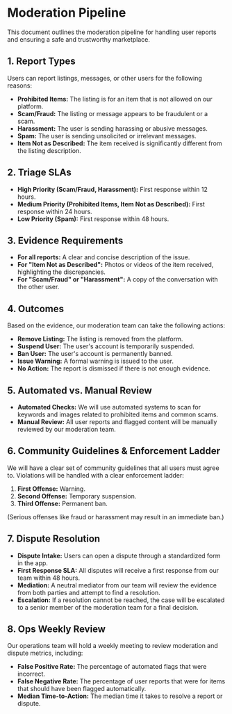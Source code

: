 
# Moderation Pipeline

This document outlines the moderation pipeline for handling user reports and ensuring a safe and trustworthy marketplace.

## 1. Report Types

Users can report listings, messages, or other users for the following reasons:

*   **Prohibited Items:** The listing is for an item that is not allowed on our platform.
*   **Scam/Fraud:** The listing or message appears to be fraudulent or a scam.
*   **Harassment:** The user is sending harassing or abusive messages.
*   **Spam:** The user is sending unsolicited or irrelevant messages.
*   **Item Not as Described:** The item received is significantly different from the listing description.

## 2. Triage SLAs

*   **High Priority (Scam/Fraud, Harassment):** First response within 12 hours.
*   **Medium Priority (Prohibited Items, Item Not as Described):** First response within 24 hours.
*   **Low Priority (Spam):** First response within 48 hours.

## 3. Evidence Requirements

*   **For all reports:** A clear and concise description of the issue.
*   **For "Item Not as Described":** Photos or videos of the item received, highlighting the discrepancies.
*   **For "Scam/Fraud" or "Harassment":** A copy of the conversation with the other user.

## 4. Outcomes

Based on the evidence, our moderation team can take the following actions:

*   **Remove Listing:** The listing is removed from the platform.
*   **Suspend User:** The user's account is temporarily suspended.
*   **Ban User:** The user's account is permanently banned.
*   **Issue Warning:** A formal warning is issued to the user.
*   **No Action:** The report is dismissed if there is not enough evidence.

## 5. Automated vs. Manual Review

*   **Automated Checks:** We will use automated systems to scan for keywords and images related to prohibited items and common scams.
*   **Manual Review:** All user reports and flagged content will be manually reviewed by our moderation team.

## 6. Community Guidelines & Enforcement Ladder

We will have a clear set of community guidelines that all users must agree to. Violations will be handled with a clear enforcement ladder:

1.  **First Offense:** Warning.
2.  **Second Offense:** Temporary suspension.
3.  **Third Offense:** Permanent ban.

(Serious offenses like fraud or harassment may result in an immediate ban.)

## 7. Dispute Resolution

*   **Dispute Intake:** Users can open a dispute through a standardized form in the app.
*   **First Response SLA:** All disputes will receive a first response from our team within 48 hours.
*   **Mediation:** A neutral mediator from our team will review the evidence from both parties and attempt to find a resolution.
*   **Escalation:** If a resolution cannot be reached, the case will be escalated to a senior member of the moderation team for a final decision.

## 8. Ops Weekly Review

Our operations team will hold a weekly meeting to review moderation and dispute metrics, including:

*   **False Positive Rate:** The percentage of automated flags that were incorrect.
*   **False Negative Rate:** The percentage of user reports that were for items that should have been flagged automatically.
*   **Median Time-to-Action:** The median time it takes to resolve a report or dispute.

